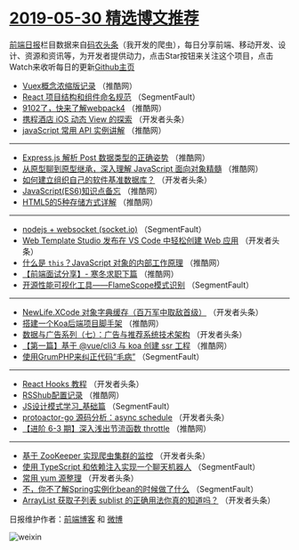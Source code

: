 # [2019-05-30 精选博文推荐](https://toutiao.qdkfweb.cn/date/2019/05/30)

[前端日报](https://qdkfweb.cn/c/news)栏目数据来自[码农头条](https://toutiao.qdkfweb.cn/)（我开发的爬虫），每日分享前端、移动开发、设计、资源和资讯等，为开发者提供动力，点击Star按钮来关注这个项目，点击Watch来收听每日的更新[Github主页](https://github.com/kujian/frontendDaily)
* [Vuex概念浓缩版记录](https://toutiao.qdkfweb.cn/113066.html) （推酷网）
* [React 项目结构和组件命名规范](https://toutiao.qdkfweb.cn/113003.html) （SegmentFault）
* [9102了，快来了解webpack4](https://toutiao.qdkfweb.cn/113072.html) （推酷网）
* [携程酒店 iOS 动态 View 的探索](https://toutiao.qdkfweb.cn/113049.html) （开发者头条）
* [javaScript 常用 API 实例讲解](https://toutiao.qdkfweb.cn/113055.html) （推酷网）

***
* [Express.js 解析 Post 数据类型的正确姿势](https://toutiao.qdkfweb.cn/113056.html) （推酷网）
* [从原型聊到原型继承，深入理解 JavaScript 面向对象精髓](https://toutiao.qdkfweb.cn/113068.html) （推酷网）
* [如何建立组织自己的软件基准数据库？](https://toutiao.qdkfweb.cn/113037.html) （开发者头条）
* [JavaScript(ES6)知识点备忘](https://toutiao.qdkfweb.cn/113071.html) （推酷网）
* [HTML5的5种存储方式详解](https://toutiao.qdkfweb.cn/113061.html) （推酷网）

***
* [nodejs + websocket (socket.io)](https://toutiao.qdkfweb.cn/113005.html) （SegmentFault）
* [Web Template Studio 发布在 VS Code 中轻松创建 Web 应用](https://toutiao.qdkfweb.cn/113016.html) （开发者头条）
* [什么是 `this`？JavaScript 对象的内部工作原理](https://toutiao.qdkfweb.cn/113073.html) （推酷网）
* [【前端面试分享】- 寒冬求职下篇](https://toutiao.qdkfweb.cn/113063.html) （推酷网）
* [开源性能可视化工具——FlameScope模式识别](https://toutiao.qdkfweb.cn/113008.html) （SegmentFault）

***
* [NewLife.XCode 对象字典缓存（百万军中取敌首级）](https://toutiao.qdkfweb.cn/113041.html) （开发者头条）
* [搭建一个Koa后端项目脚手架](https://toutiao.qdkfweb.cn/113075.html) （推酷网）
* [数据与广告系列（七）：广告与推荐系统技术架构](https://toutiao.qdkfweb.cn/113020.html) （开发者头条）
* [【第一篇】基于 @vue/cli3 与 koa 创建 ssr 工程](https://toutiao.qdkfweb.cn/113054.html) （推酷网）
* [使用GrumPHP来纠正代码“毛病”](https://toutiao.qdkfweb.cn/112998.html) （SegmentFault）

***
* [React Hooks 教程](https://toutiao.qdkfweb.cn/113031.html) （开发者头条）
* [RSShub配置记录](https://toutiao.qdkfweb.cn/113065.html) （推酷网）
* [JS设计模式学习_基础篇](https://toutiao.qdkfweb.cn/113009.html) （SegmentFault）
* [protoactor-go 源码分析：async schedule](https://toutiao.qdkfweb.cn/113042.html) （开发者头条）
* [【进阶 6-3 期】深入浅出节流函数 throttle](https://toutiao.qdkfweb.cn/113076.html) （推酷网）

***
* [基于 ZooKeeper 实现爬虫集群的监控](https://toutiao.qdkfweb.cn/113021.html) （开发者头条）
* [使用 TypeScript 和依赖注入实现一个聊天机器人](https://toutiao.qdkfweb.cn/112999.html) （SegmentFault）
* [常用 yum 源整理](https://toutiao.qdkfweb.cn/113032.html) （开发者头条）
* [不，你不了解Spring实例化bean的时候做了什么](https://toutiao.qdkfweb.cn/113010.html) （SegmentFault）
* [ArrayList 获取子列表 sublist 的正确用法你真的知道吗？](https://toutiao.qdkfweb.cn/113043.html) （开发者头条）

日报维护作者：[前端博客](https://qdkfweb.cn/) 和 [微博](https://qdkfweb.cn/go/weibo)

![weixin](https://user-images.githubusercontent.com/3055447/38468989-651132ac-3b80-11e8-8e6b-15122322a9d7.png)